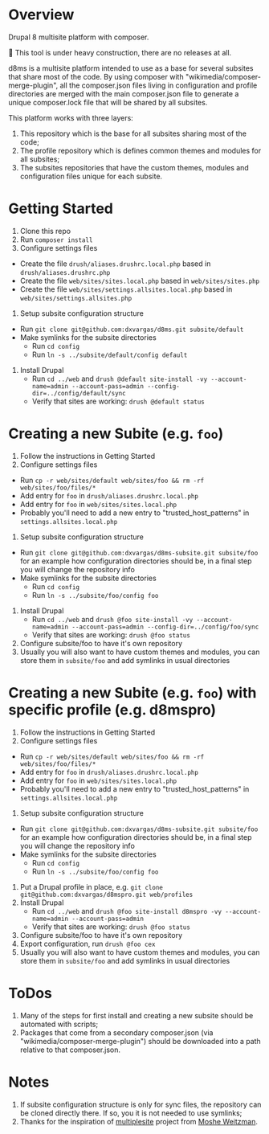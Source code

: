 Overview
===============
Drupal 8 multisite platform with composer.

:bell: This tool is under heavy construction, there are no releases at all.

d8ms is a multisite platform intended to use as a base for several subsites that
share most of the code. By using composer with "wikimedia/composer-merge-plugin",
all the composer.json files living in configuration and profile directories are
merged with the main composer.json file to generate a unique composer.lock file
that will be shared by all subsites.
 
This platform works with three layers:
1. This repository which is the base for all subsites sharing most of the code;
1. The profile repository which is defines common themes and modules for all
subsites;
1. The subsites repositories that have the custom themes, modules and
configuration files unique for each subsite.

Getting Started
===============
1. Clone this repo
1. Run `composer install`
1. Configure settings files
  * Create the file `drush/aliases.drushrc.local.php` based in `drush/aliases.drushrc.php`
  * Create the file `web/sites/sites.local.php` based in `web/sites/sites.php`
  * Create the file `web/sites/settings.allsites.local.php` based in `web/sites/settings.allsites.php`
1. Setup subsite configuration structure
  * Run `git clone git@github.com:dxvargas/d8ms.git subsite/default`
  * Make symlinks for the subsite directories
    * Run `cd config`
    * Run `ln -s ../subsite/default/config default`
1. Install Drupal
    * Run `cd ../web` and `drush @default site-install -vy --account-name=admin --account-pass=admin --config-dir=../config/default/sync`
    * Verify that sites are working: `drush @default status`


Creating a new Subite (e.g. `foo`)
===============

1. Follow the instructions in Getting Started
1. Configure settings files
  * Run `cp -r web/sites/default web/sites/foo && rm -rf web/sites/foo/files/*`
  * Add entry for `foo` in `drush/aliases.drushrc.local.php`
  * Add entry for `foo` in `web/sites/sites.local.php`
  * Probably you'll need to add a new entry to "trusted_host_patterns" in `settings.allsites.local.php`
1. Setup subsite configuration structure
  * Run `git clone git@github.com:dxvargas/d8ms-subsite.git subsite/foo` for an
example how configuration directories should be, in a final step you will change
the repository info
  * Make symlinks for the subsite directories
    * Run `cd config`
    * Run `ln -s ../subsite/foo/config foo`
1. Install Drupal
    * Run `cd ../web` and `drush @foo site-install -vy --account-name=admin --account-pass=admin --config-dir=../config/foo/sync`
    * Verify that sites are working: `drush @foo status`
1. Configure subsite/foo to have it's own repository
1. Usually you will also want to have custom themes and modules, you can store
them in `subsite/foo` and add symlinks in usual directories

Creating a new Subite (e.g. `foo`) with specific profile (e.g. d8mspro)
===============

1. Follow the instructions in Getting Started
1. Configure settings files
  * Run `cp -r web/sites/default web/sites/foo && rm -rf web/sites/foo/files/*`
  * Add entry for `foo` in `drush/aliases.drushrc.local.php`
  * Add entry for `foo` in `web/sites/sites.local.php`
  * Probably you'll need to add a new entry to "trusted_host_patterns" in `settings.allsites.local.php`
1. Setup subsite configuration structure
  * Run `git clone git@github.com:dxvargas/d8ms-subsite.git subsite/foo` for an
example how configuration directories should be, in a final step you will change
the repository info
  * Make symlinks for the subsite directories
    * Run `cd config`
    * Run `ln -s ../subsite/foo/config foo`
1. Put a Drupal profile in place, e.g. `git clone git@github.com:dxvargas/d8mspro.git web/profiles`
1. Install Drupal
    * Run `cd ../web` and `drush @foo site-install d8mspro -vy --account-name=admin --account-pass=admin`
    * Verify that sites are working: `drush @foo status`
1. Configure subsite/foo to have it's own repository
1. Export configuration, run `drush @foo cex`
1. Usually you will also want to have custom themes and modules, you can store
them in `subsite/foo` and add symlinks in usual directories

ToDos
===============

1. Many of the steps for first install and creating a new subsite should be
automated with scripts;
1. Packages that come from a secondary composer.json (via "wikimedia/composer-merge-plugin")
should be downloaded into a path relative to that composer.json.

Notes
================

1. If subsite configuration structure is only for sync files, the repository
can be cloned directly there. If so, you it is not needed to use symlinks;
1. Thanks for the inspiration of [multiplesite](https://github.com/weitzman/multiplesite)
project from [Moshe Weitzman](https://github.com/weitzman).
